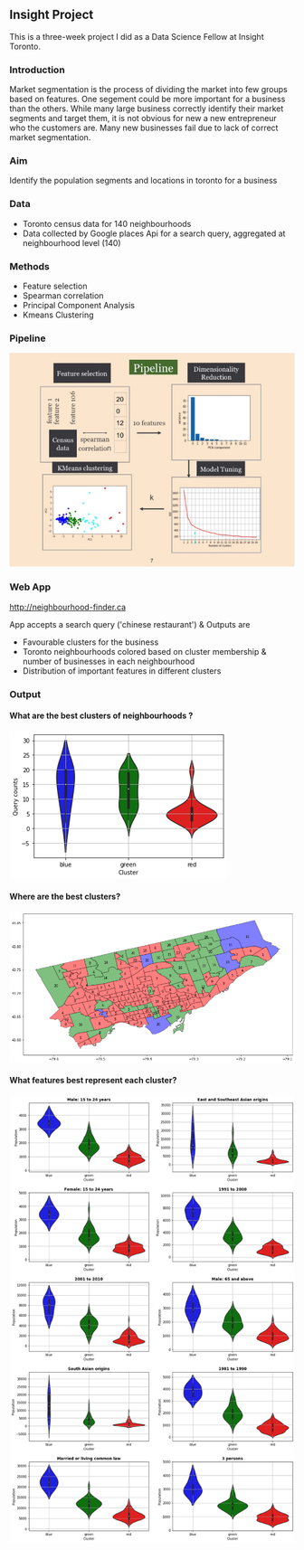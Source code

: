 ## Insight Project

This is a three-week project I did as a Data Science Fellow at Insight Toronto.

### Introduction
Market segmentation is the process of dividing the market into few groups based on features. One segement could be more important for a business than the others. While many large business correctly identify their market segments and target them, it is not obvious for new a new entrepreneur who the customers are. Many new businesses fail due to lack of correct market segmentation.  
### Aim
Identify the population segments and locations in toronto for a business

### Data
* Toronto census data for 140 neighbourhoods
* Data collected by Google places Api for a search query, aggregated at neighbourhood level (140)

### Methods
* Feature selection
* Spearman correlation
* Principal Component Analysis
* Kmeans Clustering

### Pipeline

![](images/Slide07.jpg)



### Web App
http://neighbourhood-finder.ca

App accepts a search query ('chinese restaurant') & Outputs are
* Favourable clusters for the business
* Toronto neighbourhoods colored based on cluster membership & number of businesses in each neighbourhood
* Distribution of important features in different clusters

### Output
#### What are the best clusters of neighbourhoods ?
![](images/1.plot.png)
#### Where are the best clusters?
![](images/2.plot.png)
#### What features best represent each cluster?
![](images/3.plot.png)
